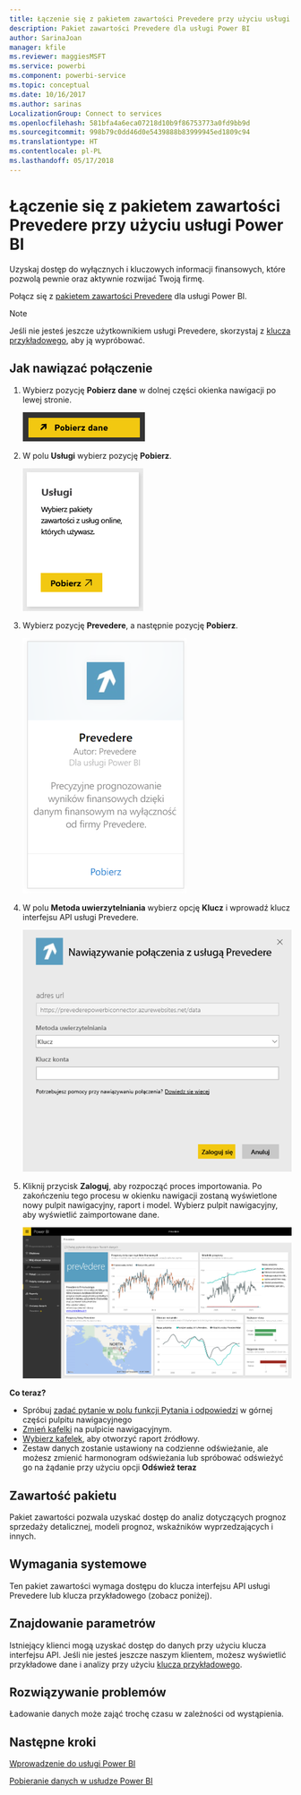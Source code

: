 ```yaml
---
title: Łączenie się z pakietem zawartości Prevedere przy użyciu usługi Power BI
description: Pakiet zawartości Prevedere dla usługi Power BI
author: SarinaJoan
manager: kfile
ms.reviewer: maggiesMSFT
ms.service: powerbi
ms.component: powerbi-service
ms.topic: conceptual
ms.date: 10/16/2017
ms.author: sarinas
LocalizationGroup: Connect to services
ms.openlocfilehash: 581bfa4a6eca07218d10b9f86753773a0fd9bb9d
ms.sourcegitcommit: 998b79c0dd46d0e5439888b83999945ed1809c94
ms.translationtype: HT
ms.contentlocale: pl-PL
ms.lasthandoff: 05/17/2018
---
```

# <a name="connect-to-prevedere-with-power-bi"></a>Łączenie się z pakietem zawartości Prevedere przy użyciu usługi Power BI
Uzyskaj dostęp do wyłącznych i kluczowych informacji finansowych, które pozwolą pewnie oraz aktywnie rozwijać Twoją firmę.

Połącz się z [pakietem zawartości Prevedere](https://app.powerbi.com/getdata/services/prevedere) dla usługi Power BI.

>[!NOTE]
>Jeśli nie jesteś jeszcze użytkownikiem usługi Prevedere, skorzystaj z [klucza przykładowego](https://prevederepowerbiconnector.azurewebsites.net/static/learnmore.html), aby ją wypróbować.

## <a name="how-to-connect"></a>Jak nawiązać połączenie
1. Wybierz pozycję **Pobierz dane** w dolnej części okienka nawigacji po lewej stronie.
   
   ![](media/service-connect-to-prevedere/getdata.png)
2. W polu **Usługi** wybierz pozycję **Pobierz**.
   
   ![](media/service-connect-to-prevedere/services.png)
3. Wybierz pozycję **Prevedere**, a następnie pozycję **Pobierz**.
   
   ![](media/service-connect-to-prevedere/connect.png)
4. W polu **Metoda uwierzytelniania** wybierz opcję **Klucz** i wprowadź klucz interfejsu API usługi Prevedere.
   
    ![](media/service-connect-to-prevedere/creds.png)
5. Kliknij przycisk **Zaloguj**, aby rozpocząć proces importowania. Po zakończeniu tego procesu w okienku nawigacji zostaną wyświetlone nowy pulpit nawigacyjny, raport i model. Wybierz pulpit nawigacyjny, aby wyświetlić zaimportowane dane.
   
     ![](media/service-connect-to-prevedere/dashboard.png)

**Co teraz?**

* Spróbuj [zadać pytanie w polu funkcji Pytania i odpowiedzi](power-bi-q-and-a.md) w górnej części pulpitu nawigacyjnego
* [Zmień kafelki](service-dashboard-edit-tile.md) na pulpicie nawigacyjnym.
* [Wybierz kafelek](service-dashboard-tiles.md), aby otworzyć raport źródłowy.
* Zestaw danych zostanie ustawiony na codzienne odświeżanie, ale możesz zmienić harmonogram odświeżania lub spróbować odświeżyć go na żądanie przy użyciu opcji **Odśwież teraz**

## <a name="whats-included"></a>Zawartość pakietu
Pakiet zawartości pozwala uzyskać dostęp do analiz dotyczących prognoz sprzedaży detalicznej, modeli prognoz, wskaźników wyprzedzających i innych.

## <a name="system-requirements"></a>Wymagania systemowe
Ten pakiet zawartości wymaga dostępu do klucza interfejsu API usługi Prevedere lub klucza przykładowego (zobacz poniżej).

## <a name="finding-parameters"></a>Znajdowanie parametrów
<a name="FindingParams"></a>

Istniejący klienci mogą uzyskać dostęp do danych przy użyciu klucza interfejsu API. Jeśli nie jesteś jeszcze naszym klientem, możesz wyświetlić przykładowe dane i analizy przy użyciu [klucza przykładowego](https://prevederepowerbiconnector.azurewebsites.net/static/learnmore.html).

## <a name="troubleshooting"></a>Rozwiązywanie problemów
Ładowanie danych może zająć trochę czasu w zależności od wystąpienia.

## <a name="next-steps"></a>Następne kroki
[Wprowadzenie do usługi Power BI](service-get-started.md)

[Pobieranie danych w usłudze Power BI](service-get-data.md)

